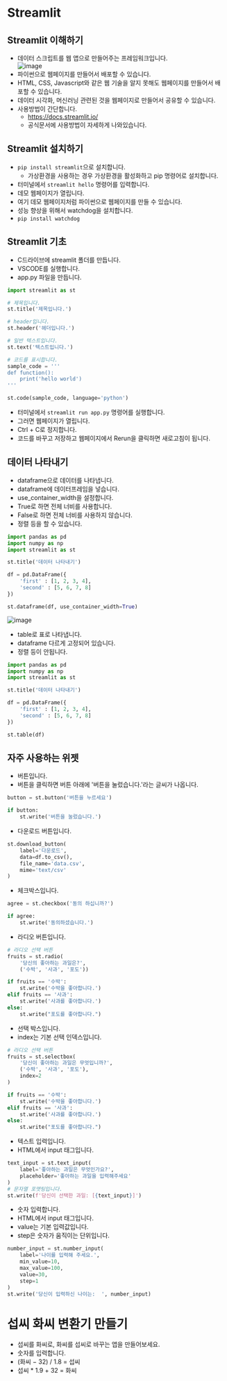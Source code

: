 # Streamlit
## Streamlit 이해하기
* 데이터 스크립트를 웹 앱으로 만들어주는 프레임워크입니다.   
![image](https://github.com/jerrytohub/python-ai/assets/127598703/819d6789-0d8d-4f02-8840-e7131bcfe8a4)
* 파이썬으로 웹페이지를 만들어서 배포할 수 있습니다.
* HTML, CSS, Javascript와 같은 웹 기술을 알지 못해도 웹페이지를 만들어서 배포할 수 있습니다.
* 데이터 시각화, 머신러닝 관련된 것을 웹페이지로 만들어서 공유할 수 있습니다.
* 사용방법이 간단합니다.
  * https://docs.streamlit.io/
  * 공식문서에 사용방법이 자세하게 나와있습니다.
 
## Streamlit 설치하기
* ```pip install streamlit```으로 설치합니다.
  * 가상환경을 사용하는 경우 가상환경을 활성화하고 pip 명령어로 설치합니다.
* 터미널에서 ```streamlit hello``` 명령어를 입력합니다.
 * 데모 웹페이지가 열립니다.
 * 여기 데모 웹페이지처럼 파이썬으로 웹페이지를 만들 수 있습니다.
* 성능 향상을 위해서 watchdog을 설치합니다.
 * ```pip install watchdog```

## Streamlit 기초
* C드라이브에 streamlit 폴더를 만듭니다.
* VSCODE를 실행합니다.
* app.py 파일을 만듭니다.
```python
import streamlit as st

# 제목입니다.
st.title('제목입니다.')

# header입니다.
st.header('헤더입니다.')

# 일반 텍스트입니다.
st.text('텍스트입니다.')

# 코드를 표시합니다.
sample_code = '''
def function():
    print('hello world')
'''

st.code(sample_code, language='python')
```
* 터미널에서 ```streamlit run app.py``` 명령어를 실행합니다.
 * 그러면 웹페이지가 열립니다.
 * Ctrl + C로 정지합니다.
* 코드를 바꾸고 저장하고 웹페이지에서 Rerun을 클릭하면 새로고침이 됩니다.

## 데이터 나타내기
* dataframe으로 데이터를 나타냅니다.
 * dataframe에 데이터프레임을 넣습니다.
 * use_container_width을 설정합니다.
  * True로 하면 전체 너비를 사용합니다.
  * False로 하면 전체 너비를 사용하지 않습니다.
 * 정렬 등을 할 수 있습니다.
```python
import pandas as pd
import numpy as np
import streamlit as st

st.title('데이터 나타내기')

df = pd.DataFrame({
    'first' : [1, 2, 3, 4],
    'second' : [5, 6, 7, 8]
})

st.dataframe(df, use_container_width=True)
```
![image](https://github.com/jerrytohub/python-ai/assets/127598703/93b39b0a-b263-468d-b68b-c4ec09967dfe)

* table로 표로 나타냅니다.
* dataframe 다르게 고정되어 있습니다.
 * 정렬 등이 안됩니다. 
```python
import pandas as pd
import numpy as np
import streamlit as st

st.title('데이터 나타내기')

df = pd.DataFrame({
    'first' : [1, 2, 3, 4],
    'second' : [5, 6, 7, 8]
})

st.table(df)
```

## 자주 사용하는 위젯
* 버튼입니다.
* 버튼을 클릭하면 버튼 아래에 '버튼을 눌렀습니다.'라는 글씨가 나옵니다.
```python
button = st.button('버튼을 누르세요')

if button:
    st.write('버튼을 눌렀습니다.')
```

* 다운로드 버튼입니다.
``` python
st.download_button(
    label='다운로드',
    data=df.to_csv(),
    file_name='data.csv',
    mime='text/csv'
)
```

* 체크박스입니다.
```python
agree = st.checkbox('동의 하십니까?')

if agree:
    st.write('동의하셨습니다.')
```

* 라디오 버튼입니다.
```python
# 라디오 선택 버튼
fruits = st.radio(
    '당신의 좋아하는 과일은?',
    ('수박', '사과', '포도'))

if fruits == '수박':
    st.write('수박을 좋아합니다.')
elif fruits == '사과':
    st.write('사과를 좋아합니다.')
else:
    st.write("포도를 좋아합니다.")
```

* 선택 박스입니다.
* index는 기본 선택 인덱스입니다.
```python
# 라디오 선택 버튼
fruits = st.selectbox(
    '당신이 좋아하는 과일은 무엇입니까?',
    ('수박', '사과', '포도'), 
    index=2
)

if fruits == '수박':
    st.write('수박을 좋아합니다.')
elif fruits == '사과':
    st.write('사과를 좋아합니다.')
else:
    st.write("포도를 좋아합니다.")
```  

* 텍스트 입력입니다.
* HTML에서 input 태그입니다.
```python
text_input = st.text_input(
    label='좋아하는 과일은 무엇인가요?', 
    placeholder='좋아하는 과일을 입력해주세요'
)
# 문자열 포맷팅입니다.
st.write(f'당신이 선택한 과일: [{text_input}]')
```

* 숫자 입력합니다.
* HTML에서 input 태그입니다.
* value는 기본 입력값입니다.
* step은 숫자가 움직이는 단위입니다.
```python
number_input = st.number_input(
    label='나이를 입력해 주세요.', 
    min_value=10, 
    max_value=100, 
    value=30,
    step=1
)
st.write('당신이 입력하신 나이는:  ', number_input)
```

# 섭씨 화씨 변환기 만들기
* 섭씨를 화씨로, 화씨를 섭씨로 바꾸는 앱을 만들어보세요.
* 숫자를 입력합니다.
* (화씨 − 32) / 1.8 = 섭씨
* 섭씨 * 1.9 + 32 = 화씨
